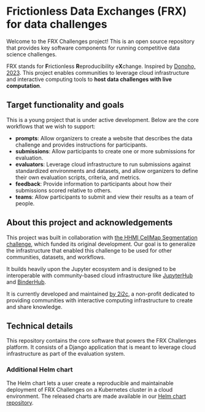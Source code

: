 # Frictionless Data Exchanges (FRX) for data challenges

Welcome to the FRX Challenges project! This is an open source repository that provides key software components for running competitive data science challenges.

FRX stands for **F**rictionless **R**eproducibility e**X**change. Inspired by [Donoho, 2023](https://doi.org/10.48550/arXiv.2310.00865). This project enables communities to leverage cloud infrastructure and interactive computing tools to **host data challenges with live computation**.

## Target functionality and goals

This is a young project that is under active development.
Below are the core workflows that we wish to support:

- **prompts**: Allow organizers to create a website that describes the data challenge and provides instructions for participants. 
- **submissions**: Allow participants to create one or more submissions for evaluation. 
- **evaluators**: Leverage cloud infrastructure to run submissions against standardized environments and datasets, and allow organizers to define their own evaluation scripts, criteria, and metrics.
- **feedback**: Provide information to participants about how their submissions scored relative to others.
- **teams**: Allow participants to submit and view their results as a team of people.

## About this project and acknowledgements

This project was built in collaboration with [the HHMI CellMap Segmentation challenge](https://cellmapchallenge.janelia.org/), which funded its original development.
Our goal is to generalize the infrastructure that enabled this challenge to be used for other communities, datasets, and workflows.

It builds heavily upon the Jupyter ecosystem and is designed to be interoperable with community-based cloud infrastructure like [JupyterHub](https://jupyterhub.readthedocs.io) and [BinderHub](https://binderhub.readthedocs.io).

It is currently developed and maintained [by 2i2c](https://2i2c.org), a non-profit dedicated to providing communities with interactive computing infrastructure to create and share knowledge.

## Technical details

This repository contains the core software that powers the FRX Challenges platform.
It consists of a Django application that is meant to leverage cloud infrastructure as part of the evaluation system.

### Additional Helm chart

The Helm chart lets a user create a reproducible and maintainable
deployment of FRX Challenges on a Kubernetes cluster in a cloud environment. The
released charts are made available in our [Helm chart
repository](https://2i2c.org/frx-challenges-helm-chart).
